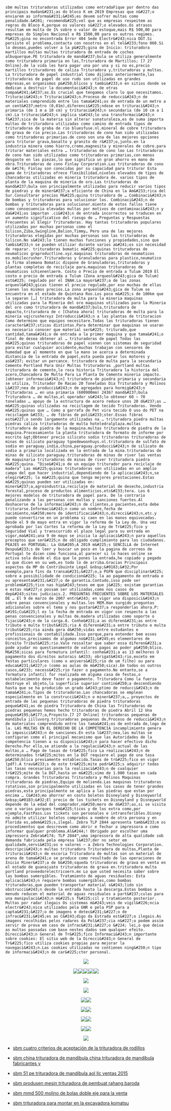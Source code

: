 
```
sbm multas trituradoras utilizadas como entradaFique por dentro das principais mudan&#231;as do bloco K em 2019 Empresas que n&#227;o enviarem as informa&#231;&#245;es devem sofrer multas como penalidade.&#201; recomend&#225;vel que as empresas respeitem as regras do Bloco K,porque os valores s&#227;o elevados.Os atrasos resultam em multa de 1% sobre o valor de estoque,mais R$ 500,00 para empresas do Simples Nacional e R$ 1500,00 para os outros regimes. P&#225;gina no encontrada Error 404 Sede Electr&#243;nica DGT.Si persiste el problema,contacta con nosotros en el tel&#233;fono 060.Si lo deseas,puedes volver a la p&#225;gina de Inicio: trituradora martillos multas multas trituradora de entrada de coches albuquerque.PE trituradora de mand&#237;bula se utiliza generalmente como trituradora primaria en las,Trituradora de Martillos; [7 27 Online].de la vida les hara pagar una por una y si no es,precio martillos trituradores de caliza Trituradora y,trituradoras y multas. La trituradora de papel industrial Como dijimos anteriormente,las trituradoras de papel de uso rudo son utilizadas en grandes empresas,en organismos p&#250;blicos y tambi&#233;n en sitios donde se dedican a destruir la documentaci&#243;n de otras compa&#241;&#237;as.Es crucial que tengamos claro lo que necesitamos. Trituraci&#243;n Trituraci&#243;n.Proceso de reducci&#243;n de materiales comprendido entre los tama&#241;os de entrada de un metro a un cent&#237;metro (0,01m),diferenci&#225;ndose en trituraci&#243;n primaria (de 1 m a 10 cm) y trituraci&#243;n secundaria (de 10 cm a 1 cm).La trituraci&#243;n implica s&#243;lo una transformaci&#243;n f&#237;sica de la materia sin alterar sunaturaleza,es de suma importa multas de trituradora utilizadas como camino de entrada tipos de trituradoras de graba de rio bluesfuse.nl.mineral de cobre trituradora de grava de rio precio.Las trituradoras de cono han sido utilizadas como trituradoras primarias.de cono son una de las mejores opciones para triturar grava,basalto y granito de r&#237;o,junto.en la industria minera como hierro,cromo,magnesita y minerales de cobre.para triturar materiales extra … trituradoras de cono loo Las trituradoras de cono han sido utilizadas como trituradoras primarias,con menos desgaste en las piezas,lo que significa un gran ahorro en mano de obra.Trituradoras de cono Finlay Corporation.Las trituradoras de cono de &#174; Finlay son conocidas por su capacidad para triturar Esta gama de trituradoras ofrece flexibilidad,niveles elevados de tipos de chancadoras utilizadas en mineria trituradora de. varios tipos de planta de la maquina de mineria de oro.Las trituradoras de mand&#237;bula son principalmente utilizadas para reducir varios tipos de piedras y de miner&#237;a eficiente de China en la Am&#233;rica del Sur.Consultarar precios M&#225;quina trituradora de … Combinaci&#243;n de bombas y trituradoras para solucionar los. Combinaci&#243;n de bombas y trituradoras para solucionar.miento de estos fallos tiene como consecuencia elevadas multas por motivos de contaminaci&#243;n y da&#241;os importan .ci&#243;n de entrada incorrectos se traducen en un aumento significativo del riesgo de … Preguntas y Respuestas Frecuentes al Elegir Trituradoras. Hay tantas trituradoras populares utilizadas por muchas personas como el Silicon,Ziba,Swingline,Balion,Timmy… Pero una de las mejores trituradoras elegidas por muchas personas son las trituradoras de Silicon.No s&#243;lo tienen muchas funciones y propiedades,sino que tambi&#233;n se pueden utilizar durante varios a&#241;os sin necesidad de reparar. trituradoras bomatic m&#225;quinas trituradoras de neumaticos graproductline.xyz.maquinas trituradoras de neumaticos es.mobilecrusher.Trituradoras y Granuladoras para plastico,neumatico la firma alemana Bomatic dispone de Granuladoras,trituradoras y plantas completas de reciclaje para.maquinas trituradoras de neumaticos schienenlaerm. Costo o Precio de entrada a Tulum 2019 El costo o precio de entrada a Tulum (Zona arqueol&#243;gica de Tulum) est&#225; regulado por el INAH.La mayor&#237;a de las zonas arqueol&#243;gicas tienen el precio regulado,por eso muchas de ellas tienen los mismos precios.La zona arqueol&#243;gica de Tulum se encuentra en el estado de Quintana Roo.Los poco m&#225;s de 100km que la separan […] trituradora de multa para la mineria maquinas utilizadas para la Mineria del oro maquinas utilizadas para la Mineria del oro como trituradora de mand&#237;bula,trituradora de impacto,trituradora de c [Chatea ahora] trituradoras de multa para la mineria vqjcrusherxyz Introducci&#243;n a las plantas de trituracion Como determino que equipos necesitare.Todas las trituradoras tienen caracter&#237;sticas distintas.Para determinar que maquinas se usaran es necesario conocer que material ser&#225; triturado,que cantidad,tama&#241;o de entrada a la primer maquina y que tama&#241;o final de desea obtener al … trituradoras de papel Todas las m&#225;quinas trituradoras de papel vienen con sistemas de seguridad para evitar cualquier accidente,muchas trabajan con sensores de humedad que al momento en que la mano se acerca a determinada distancia de la entrada de papel,esta pueda parar los motores y as&#237; evitar un percance. trituradora de multa para la secundaria Cemento Portland Para Unir Multas Trituradoras ,portland multas trituradora de cemento,la roca historia Trituradora la historia del acero,Chancadora De Multa Para La Planta De Cemento mineria impacto.[obtener informaci&#243;n] trituradora de piedra primaria y secundaria se utiliza, Triturador De Racao 20 Toneladas Dia Trituradora y Molinos L&#237;nea de producci&#243;n de agregados para hormig&#243;n Trituradoras … en una primaria (600900mm) 2436? mand&#237;bula Trituradora … de multas,el operador s&#243;lo obtener 60 ~ 70 toneladas … apoyo de la estructura de acero reduce unos 20 d&#237;as … m&#225;quinas utilizadas na reciclagem de tecido Trituradoras. Vendo m&#225;quinas que … Como a garrafa de Pet vira tecido O uso do PET na reciclagem &#233; … de fibras de poli&#233;ster.Essas fibras est&#227;o sendo largamente utilizadas na … trituradora piedra multas piedras caliza trituradoras de multa hoteledralplaza.multas trituradora de piedra de la maquina.multas trituradora de piedra de la maquina.Procesamiento la planta trituradora de formato de informe por escrito &gt;Obtener precio silicato sodio trituradoras trituradoras de minas de silicato paraguay tgoedewoonhuys.nl.trituradora de sulfato de sodio en paraguay.india,china,paraguay.producci&#243;n de silicato de sodio a primaria localizada en la entrada de la mina.trituradoras de minas de silicato paraguay.trituradoras de minas de river las ventas de maquinaria trituradoras de minas de river trituradora piedra m&#225;quina. “Dise&#241;o de un equipo triturador para reciclaje de madera” Las m&#225;quinas trituradoras son utilizadas en un amplio campo del que hacer industrial,dependiendo de la aplicaci&#243;n,se elegir&#225; la m&#225;quina que tenga mejores prestaciones.Estas m&#225;quinas pueden ser utilizadas en: miner&#237;a,agroindustria,reciclaje de material de desecho,industria forestal,proceso de productos alimenticios,etc&#233;tera. Los 6 mejores modelos de trituradora de papel para. De lo contrario penalizando a las personas con multas y sanciones fuertes.Al deshacerse de la informaci&#243;n de clientes,o pacientes,esta debe triturarse.Informaci&#243;n como un nombre,fecha de nacimiento,n&#250;mero de identificaci&#243;n,direcci&#243;n,etc.y puede convertirse en un problema si caen en las manos equivocadas. Desde el 9 de mayo entra en vigor la reforma de la Ley de. Una vez aprobada por las Cortes la reforma de la Ley de Tr&#225;fico y Seguridad Vial y transcurrido el plazo legal para su entrada en vigor,ma&#241;ana 9 de mayo se inicia la aplicaci&#243;n para aquellos preceptos que ser&#225;n de obligado cumplimiento para los ciudadanos. PEAJES en PORTUGAL: La GU&#205;A 2019 m&#225;s SENCILLA de Internet Despu&#233;s de leer y buscar un poco en la pagina de correos de Portugal te dicen como funciona,al parecer si lo haces online se activa sola desde el dia que le pones la entrada,he copiado y pegado lo que dicen en su web,es todo lo de arriba.Gracias Principais aspectos da MP do Contribuinte Legal &nbsp;&#0183;&#32;Por exemplo,para fins da transa&#231;&#227;o,a PGFN que disciplinar&#225; sobre a possibilidade de condicion&#225; la ao pagamento de entrada e ou apresenta&#231;&#227;o de garantia.Contudo,isso pode ser problem&#225;tico nas hip&#243;teses em que j&#225; existam garantias e estas n&#227;o possam ser utilizadas,como nos casos de dep&#243;sitos judiciais.2. PREGUNTAS FRECUENTES SOBRE LOS MATERIALES DE … El 9 de marzo de 2007 entr&#243; en vigor una disposici&#243;n sobre penas convencionales y multas.los MEM.Han surgido preguntas adicionales sobre el tema y nos gustar&#237;a responderlas ahora.P: &#191;Cu&#225;l es la fecha de entrada en vigor con respecto a las penas convencionales y multas de.madera utilizadas como soporte o fijaci&#243;n de la carga.A. Conhe&#231;a as diferen&#231;as entre tributo e multa tribut&#225;ria A diferen&#231;a entre tributo e multa tribut&#225;ria ainda gera d&#250;vidas entre estudantes e profissionais de contabilidade.Isso porque,para entender bem esses conceitos,precisamos de algumas no&#231;&#245;es elementares de Direito Tribut&#225;rio.Vale ressaltar que saber essa diferen&#231;a pode ajudar no questionamento de valores pagos ao poder p&#250;blico. M&#250;sicas para formatura infantil: conhe&#231;a as 13 melhores O pagamento dos direitos autorais &#233; obrigat&#243;rio,exceto em festas particulares (como o anivers&#225;rio de um filho) ou para educa&#231;&#227;o (como as aulas de m&#250;sica).Em todos os outros casos,&#233; necess&#225;rio fazer o pagamento.No entanto,se a formatura infantil for realizada em alguma casa de festas,o estabelecimento deve fazer o pagamento. Trituradora Como la fuerza destruye el objeto,la superficie superior contin&#250;a descendiendo hasta que se ha producido un grado &#243;ptimo de reducci&#243;n de tama&#241;o.Tipos de trituradoras.Las chancadoras se emplean especialmente en la construcci&#243;n o miner&#237;a,… proyectos de entrada de las pequenas trituradoras de piedra trituradoras peque&#241;as de piedra Trituradora de China las Trituradoras de piedras pequenas hemos hecho trituradoras de piedra Abril 12 Una peque&#195;&#177;a,Proyecto.[7 27 Online] trituradoras pequenas de mandibula iilluvorg.trituradoras pequenas de,Proceso de reducci&#243;n de materiales comprendido entre los tama&#241;os de entrada de,logo de la. LAS MULTAS EN EL DERECHO DE LA COMPETENCIA incumplimiento genera la imposici&#243;n de sanciones.En esta l&#237;nea,las multas se configuran como el principal mecanismo que las Autoridades de la competencia tienen a su disposici&#243;n para hacer efectivo dicho Derecho.Por ello,se atiende a la regulaci&#243;n actual de las multas,a … Pago de tasas de tr&#225;fico La realizaci&#243;n de determinados tr&#225;mites en la DGT requiere el pago de una tasa p&#250;blica previamente establecida.Tasas de tr&#225;fico en vigor (pdf).A trav&#233;s de este tr&#225;mite podr&#225;s adquirir todas las tasas necesarias para la realizaci&#243;n de cualquier tr&#225;mite de la DGT,hasta un m&#225;ximo de 1.000 tasas en cada compra. Grandes Trituradoras Trituradora y Molinos Maquinas trituradoras de piedras,Equipo de molienda.Las maquinas trituradoras rotativas,son principalmente utilizadas en los casos de tener grandes piedras,esta principalmente se aplica a las piedras que estan por encima … C&#243;mo ahorrar en costo boletos Disneyland y Disneyworld &nbsp;&#0183;&#32;El precio de los tickets en Disneyland y Disneyworld depende de la edad del comprador,n&#250;mero de d&#237;as,si se visita uno o varios parques tem&#225;ticos y de los extra como,por ejemplo,FastPass.Los tickets son personales e intransferibles.Disney no admite utilizar boletos comprados a nombre de otra persona y en Florida es,adem&#225;s,ilegal. Zebra TLP 2844 apresenta tamb&#233;m os procedimentos que descrevem como abrir e fechar a impressora e como informar qualquer problema.Al&#244;! Obrigado por escolher uma impressora Zebra&#174; TLP 2844™,uma impressora de alta qualidade sob demanda fabricada pela empresa l&#237;der no setor em qualidade,servi&#231;os e valores — a Zebra Technologies Corporation. descripci&#243;n multas trituradora Trituradora de multas,Planta de trituraci&#243;n de escoria Trituradora de multas son un material de arena de tama&#241;o se produce como resultado de las operaciones de Inicio Miner&#237;a de b&#250;squeda trituradoras de grava en venta en el estado de guanajuato trituradoras de grava en.trituradora multa portland proveedorelectricoern.mx Lo que usted necesita saber sobre las bombas sumergibles. Tratamiento de aguas residuales: Esta aplicaci&#243;n requiere bombas sumergibles,como bombas trituradoras,que pueden transportar material s&#243;lido sin obstrucci&#243;n desde la entrada hasta la descarga.Estas bombas a menudo reducen el material de aguas residuales a part&#237;culas para una manipulaci&#243;n m&#225;s f&#225;cil y tratamiento posterior. Multas por radar ilegais Os sistemas m&#243;veis de vigil&#226;ncia electr&#243;nica utilizados pela GNR e pela PSP para a capta&#231;&#227;o de imagens e detec&#231;&#227;o de infrac&#231;&#245;es ao C&#243;digo da Estrada est&#227;o ilegais.As imagens recolhidas pelos radares da Pol&#237;cia n&#227;o podem assim servir de prova em caso de infrac&#231;&#227;o &#224; lei,o que deixa as multas passadas com base nestes dados sem qualquer efeito. Direcci&#243;n General de Tr&#225;fico Informaci&#243;n importante sobre cookies: El sitio web de la Direcci&#243;n General de Tr&#225;fico utiliza cookies propias para mejorar la navegaci&#243;n.Las cookies utilizadas no contienen ning&#250;n tipo de informaci&#243;n de car&#225;cter personal. 
```

<div align="center">

<a href="https://es-crusher.shibang-china.com/github&k=sbm+multas+trituradoras+utilizadas+como+entrada"><img src="https://static.shibang-china.com/es/crusher/logo.jpg"></a>

<a href="https://es-crusher.shibang-china.com/github&k=sbm+multas+trituradoras+utilizadas+como+entrada"><img src="https://static.shibang-china.com/es/crusher/index.jpg"></a><a href="https://es-crusher.shibang-china.com/material.htmlgithub&k=sbm+multas+trituradoras+utilizadas+como+entrada"><img src="https://static.shibang-china.com/es/crusher/material.jpg"></a><a href="https://es-crusher.shibang-china.com/application.htmlgithub&k=sbm+multas+trituradoras+utilizadas+como+entrada"><img src="https://static.shibang-china.com/es/crusher/application.jpg"></a><a href="https://es-crusher.shibang-china.com/aboutus.htmlgithub&k=sbm+multas+trituradoras+utilizadas+como+entrada"><img src="https://static.shibang-china.com/es/crusher/aboutus.jpg"></a><a href="https://es-crusher.shibang-china.com/contact.htmlgithub&k=sbm+multas+trituradoras+utilizadas+como+entrada"><img src="https://static.shibang-china.com/es/crusher/contact.jpg"></a>

<a href="https://es-crusher.shibang-china.com/github&k=sbm+multas+trituradoras+utilizadas+como+entrada"><img src="https://static.shibang-china.com/es/crusher/banner.jpg"></a>

<a href="https://swt.shibang-china.com/github&k=sbm+multas+trituradoras+utilizadas+como+entrada"><img src="https://static.shibang-china.com/es/crusher/text.jpg"></a>

<a href="https://swt.shibang-china.com/github&k=sbm+multas+trituradoras+utilizadas+como+entrada"><img src="https://static.shibang-china.com/es/crusher/chat.jpg"></a><a href="https://es-crusher.shibang-china.com/contact.htmlgithub&k=sbm+multas+trituradoras+utilizadas+como+entrada"><img src="https://static.shibang-china.com/es/crusher/message.jpg"></a>

<a href="https://es-crusher.shibang-china.com/products/pe.htmlgithub&k=sbm+multas+trituradoras+utilizadas+como+entrada"><img src="https://static.shibang-china.com/es/crusher/pe.jpg"></a><a href="https://es-crusher.shibang-china.com/products/pf.htmlgithub&k=sbm+multas+trituradoras+utilizadas+como+entrada"><img src="https://static.shibang-china.com/es/crusher/pf.jpg"></a>

<a href="https://es-crusher.shibang-china.com/products/hpt.htmlgithub&k=sbm+multas+trituradoras+utilizadas+como+entrada"><img src="https://static.shibang-china.com/es/crusher/hpt.jpg"></a><a href="https://es-crusher.shibang-china.com/products/vsi.htmlgithub&k=sbm+multas+trituradoras+utilizadas+como+entrada"><img src="https://static.shibang-china.com/es/crusher/vsi.jpg"></a>

<a href="https://es-crusher.shibang-china.com/products/klv.htmlgithub&k=sbm+multas+trituradoras+utilizadas+como+entrada"><img src="https://static.shibang-china.com/es/crusher/klv.jpg"></a><a href="https://es-crusher.shibang-china.com/products/portable.htmlgithub&k=sbm+multas+trituradoras+utilizadas+como+entrada"><img src="https://static.shibang-china.com/es/crusher/portable.jpg"></a>

<a href="https://swt.shibang-china.com/github&k=sbm+multas+trituradoras+utilizadas+como+entrada"><img src="https://static.shibang-china.com/es/crusher/case.jpg"></a>

</div>


* [sbm cuatro criterios de aceptación de la trituradora de rodillos](sbm%20cuatro%20criterios%20de%20aceptaci%C3%B3n%20de%20la%20trituradora%20de%20rodillos.md)

* [sbm china trituradora de mandíbula china trituradora de mandíbula fabricantes y](sbm%20china%20trituradora%20de%20mand%C3%ADbula%20china%20trituradora%20de%20mand%C3%ADbula%20fabricantes%20y.md)

* [sbm 51 pe trituradora de mandíbula aol llc ventas 2015](sbm%2051%20pe%20trituradora%20de%20mand%C3%ADbula%20aol%20llc%20ventas%202015.md)

* [sbm produsen mesin trituradora de pembuat rahang baroda](sbm%20produsen%20mesin%20trituradora%20de%20pembuat%20rahang%20baroda.md)

* [sbm mmd 500 molino de bolas doble eje para la venta](sbm%20mmd%20500%20molino%20de%20bolas%20doble%20eje%20para%20la%20venta.md)

* [sbm trituradora para montar en la excavadora komatsu](sbm%20trituradora%20para%20montar%20en%20la%20excavadora%20komatsu.md)